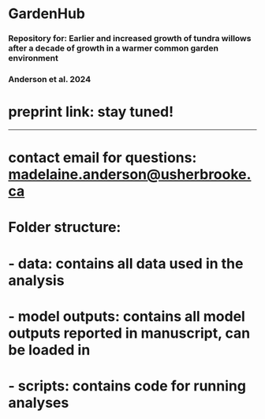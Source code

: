 # GardenHub
### Repository for: Earlier and increased growth of tundra willows after a decade of growth in a warmer common garden environment 
### Anderson et al. 2024
# preprint link: stay tuned! 

******
# contact email for questions: madelaine.anderson@usherbrooke.ca

# Folder structure: 
# - data: contains all data used in the analysis
# - model outputs: contains all model outputs reported in manuscript, can be loaded in
# - scripts: contains code for running analyses 
